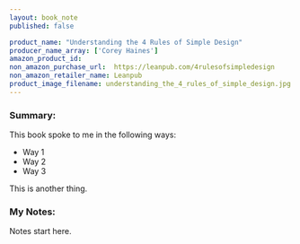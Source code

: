 ```yaml
---
layout: book_note
published: false

product_name: "Understanding the 4 Rules of Simple Design"
producer_name_array: ['Corey Haines']
amazon_product_id:
non_amazon_purchase_url:  https://leanpub.com/4rulesofsimpledesign
non_amazon_retailer_name: Leanpub
product_image_filename: understanding_the_4_rules_of_simple_design.jpg
---
```


### Summary:

This book spoke to me in the following ways:

+ Way 1
+ Way 2
+ Way 3

This is another thing.

<!-- excerpt_separator -->

### My Notes:

Notes start here.